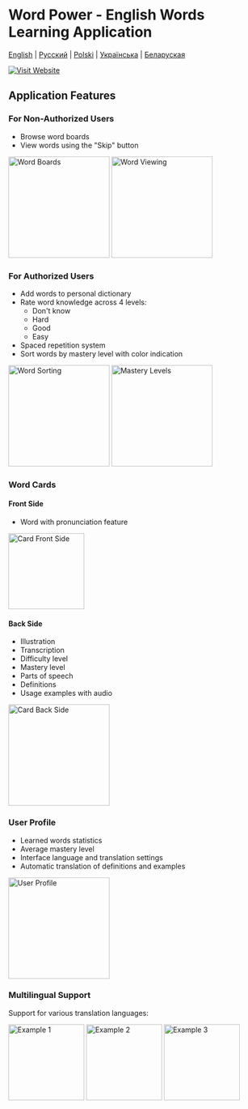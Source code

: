 # Word Power - English Words Learning Application

[English](README.md) | [Русский](README.ru.md) | [Polski](README.pl.md) | [Українська](README.ua.md) | [Беларуская](README.by.md)

[![Visit Website](https://img.shields.io/badge/website-word--power-blue)](https://word-power-mu.vercel.app/)

## Application Features

### For Non-Authorized Users

- Browse word boards
- View words using the "Skip" button

<img src="https://github.com/user-attachments/assets/13cb2370-4acb-4758-91c6-d4f54fcc88cd" width="200" alt="Word Boards">
<img src="https://github.com/user-attachments/assets/3b80d1bc-3529-4b6b-b446-e55dd30d9274" width="200" alt="Word Viewing">

### For Authorized Users

- Add words to personal dictionary
- Rate word knowledge across 4 levels:
  - Don't know
  - Hard
  - Good
  - Easy
- Spaced repetition system
- Sort words by mastery level with color indication

<img src="https://github.com/user-attachments/assets/df5c97a7-fb2b-4904-bfcf-0437aabbdae2" width="200" alt="Word Sorting">
<img src="https://github.com/user-attachments/assets/8dacf105-e5ff-4485-90d1-c1a3ae6dc38a" width="200" alt="Mastery Levels">

### Word Cards

#### Front Side

- Word with pronunciation feature
<img src="https://github.com/user-attachments/assets/2cdf48c8-8cb2-4657-bd59-3034efd75a46" width="150" alt="Card Front Side">

#### Back Side

- Illustration
- Transcription
- Difficulty level
- Mastery level
- Parts of speech
- Definitions
- Usage examples with audio

<img src="https://github.com/user-attachments/assets/3cc9dd9e-350b-49d9-8c1a-0889b69e0cf6" width="200" alt="Card Back Side">

### User Profile

- Learned words statistics
- Average mastery level
- Interface language and translation settings
- Automatic translation of definitions and examples

<img src="https://github.com/user-attachments/assets/79b2b571-1742-4738-8442-cb45c48be53d" width="200" alt="User Profile">

### Multilingual Support

Support for various translation languages:

<img src="https://github.com/user-attachments/assets/e85d2ea5-c3e1-42aa-886f-c6c798499cae" width="150" alt="Example 1">
<img src="https://github.com/user-attachments/assets/96922beb-6b0f-402d-8934-c7d2f265f890" width="150" alt="Example 2">
<img src="https://github.com/user-attachments/assets/3c936a35-bf21-4170-b8f0-759dd108631a" width="150" alt="Example 3">
